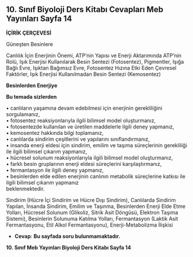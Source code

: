 ## 10. Sınıf Biyoloji Ders Kitabı Cevapları Meb Yayınları Sayfa 14

**İÇİRİK ÇERÇEVESİ**

Güneşten Besinlere

Canlılık İçin Enerjinin Önemi, ATP’nin Yapısı ve Enerji Aktarımında ATP’nin Rolü, Işık Enerjisi Kullanılarak Besin Sentezi (Fotosentez), Pigmentler, Işığa Bağlı Evre, Işıktan Bağımsız Evre, Fotosentez Hızına Etki Eden Çevresel Faktörler, Işık Enerjisi Kullanılmadan Besin Sentezi (Kemosentez)

**Besinlerden Enerjiye**

**Bu temada sizlerden**

• canlıların yaşamına devam edebilmesi için enerjinin gerekliliğini sorgulamanız,  
 • fotosentez reaksiyonlarıyla ilgili bilimsel model oluşturmanız,  
 • fotosentezde kullanılan ve üretilen maddelerle ilgili deney yapmanız,  
 • kemosentez hakkında bilgi toplamanız,  
 • canlılarda sindirim çeşitlerini ve yapılarını sınıflandırmanız,  
 • insanda enerji eldesi için sindirim, emilim ve taşıma süreçlerinin gerekliliği ile ilgili bilimsel çıkarım yapmanız,  
 • hücresel solunum reaksiyonlarıyla ilgili bilimsel model oluşturmanız,  
 • farklı besin gruplarının enerji eldesi süreçlerini karşılaştırmanız,  
 • fermantasyon ile ilgili deney yapmanız,  
 • besinlerden elde edilen enerjinin canlının metabolik süreçlerine katkısı ile ilgili bilimsel çıkarım yapmanız  
 beklenmektedir.

Sindirim (Hücre İçi Sindirim ve Hücre Dışı Sindirim), Canlılarda Sindirim Yapılan, İnsanda Sindirim, Emilim ve Taşınma, Besinlerden Enerji Elde Etme Yolları, Hücresel Solunum (Glikoliz, Sitrik Asit Döngüsü, Elektron Taşıma Sistemi), Besinlerin Solunuma Katılma Yolları, Fermantasyon (Laktik Asit Fermantasyonu, Etil Alkol Fermantasyonu), Enerji-Metabolizma İlişkisi

* **Cevap**: **Bu sayfada soru bulunmamaktadır.**

**10. Sınıf Meb Yayınları Biyoloji Ders Kitabı Sayfa 14**